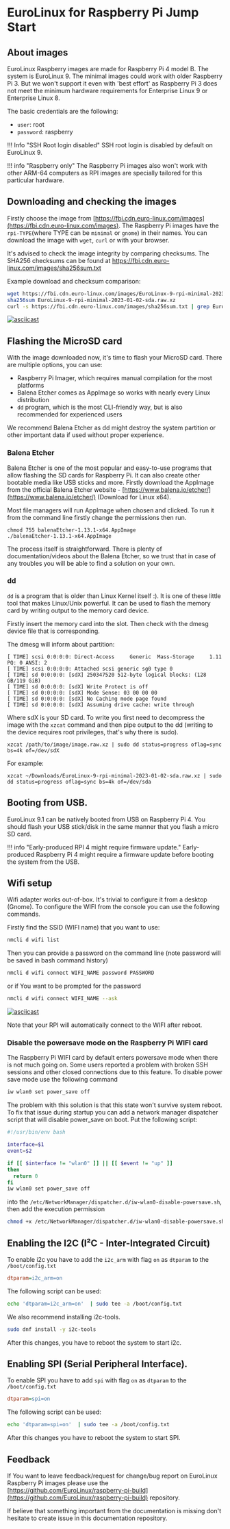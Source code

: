# EuroLinux for Raspberry Pi Jump Start

## About images

EuroLinux Raspberry images are made for Raspberry Pi 4 model B. The system is
EuroLinux 9. The minimal images could work with older Raspberry Pi 3. But we
won't support it even with 'best effort' as Raspberry Pi 3 does not meet
the minimum hardware requirements for Enterprise Linux 9 or Enterprise Linux 8.

The basic credentials are the following:

- `user`: root
- `password`: raspberry

!!! Info "SSH Root login disabled"
    SSH root login is disabled by default on EuroLinux 9.

!!! info "Raspberry only"
    The Raspberry Pi images also won't work with other ARM-64 computers as RPI
    images are specially tailored for this particular hardware.

## Downloading and checking the images

Firstly choose the image from
[https://fbi.cdn.euro-linux.com/images](https://fbi.cdn.euro-linux.com/images).
The Raspberry Pi images have the `rpi-TYPE`(where TYPE can be `minimal` or
`gnome`) in their names. You can download the image with `wget`, `curl` or with
your browser.


It's advised to check the image integrity by comparing checksums. The SHA256
checksums can be found at
https://fbi.cdn.euro-linux.com/images/sha256sum.txt


Example download and checksum comparison:

```bash
wget https://fbi.cdn.euro-linux.com/images/EuroLinux-9-rpi-minimal-2023-01-02-sda.raw.xz
sha256sum EuroLinux-9-rpi-minimal-2023-01-02-sda.raw.xz
curl -s https://fbi.cdn.euro-linux.com/images/sha256sum.txt | grep EuroLinux-9-rpi-minimal-2023-01-02-sda.raw.xz
```

[![asciicast](https://asciinema.org/a/549328.svg)](https://asciinema.org/a/549328)

## Flashing the MicroSD card
With the image downloaded now, it's time to flash your MicroSD card. There are
multiple options, you can use:

- Raspberry Pi Imager, which requires manual compilation for the most platforms
- Balena Etcher comes as AppImage so works with nearly every Linux distribution
- `dd` program, which is the most CLI-friendly way, but is also recommended for
  experienced users

We recommend Balena Etcher as dd might destroy the system partition or other
important data if used without proper experience.

### Balena Etcher

Balena Etcher is one of the most popular and easy-to-use programs that allow
flashing the SD cards for Raspberry Pi. It can also create other bootable media
like USB sticks and more. Firstly download the AppImage from the official
Balena Etcher website -
[https://www.balena.io/etcher/](https://www.balena.io/etcher/) (Download for
Linux x64).

Most file managers will run AppImage when chosen and clicked. To run it from
the command line firstly change the permissions then run.
```
chmod 755 balenaEtcher-1.13.1-x64.AppImage
./balenaEtcher-1.13.1-x64.AppImage
```

The process itself is straightforward. There is plenty of documentation/videos
about the Balena Etcher, so we trust that in case of any troubles you will be
able to find a solution on your own.

### dd

`dd` is a program that is older than Linux Kernel itself :). It is one of these
little tool that makes Linux/Unix powerful. It can be used to flash the memory
card by writing output to the memory card device.

Firstly insert the memory card into the slot. Then check with the dmesg device
file that is corresponding.

The dmesg will inform about partition:
```
[ TIME] scsi 0:0:0:0: Direct-Access     Generic  Mass-Storage     1.11 PQ: 0 ANSI: 2
[ TIME] scsi 0:0:0:0: Attached scsi generic sg0 type 0
[ TIME] sd 0:0:0:0: [sdX] 250347520 512-byte logical blocks: (128 GB/119 GiB)
[ TIME] sd 0:0:0:0: [sdX] Write Protect is off
[ TIME] sd 0:0:0:0: [sdX] Mode Sense: 03 00 00 00
[ TIME] sd 0:0:0:0: [sdX] No Caching mode page found
[ TIME] sd 0:0:0:0: [sdX] Assuming drive cache: write through
```

Where sdX is your SD card. To write you first need to decompress the image with
the `xzcat` command and then pipe output to the dd (writing to the device
requires root privileges, that's why there is sudo).
```
xzcat /path/to/image/image.raw.xz | sudo dd status=progress oflag=sync bs=4k of=/dev/sdX
```

For example:
```
xzcat ~/Downloads/EuroLinux-9-rpi-minimal-2023-01-02-sda.raw.xz | sudo dd status=progress oflag=sync bs=4k of=/dev/sda
```

## Booting from USB.

EuroLinux 9.1 can be natively booted from USB on Raspberry Pi 4. You should
flash your USB stick/disk in the same manner that you flash a micro SD card.

!!! info "Early-produced RPI 4 might require firmware update."
    Early-produced Raspberry Pi 4 might require a firmware update before booting
    the system from the USB.

## Wifi setup

Wifi adapter works out-of-box. It's trivial to configure it from a desktop
(Gnome). To configure the WIFI from the console you can use the following
commands.


Firstly find the SSID (WIFI name) that you want to use:

```bash
nmcli d wifi list
```

Then you can provide a password on the command line (note password will be
saved in bash command history)

```bash
nmcli d wifi connect WIFI_NAME password PASSWORD
```

or if You want to be prompted for the password

```bash
nmcli d wifi connect WIFI_NAME --ask
```

[![asciicast](https://asciinema.org/a/549307.svg)](https://asciinema.org/a/549307)

Note that your RPI will automatically connect to the WIFI after reboot.

### Disable the powersave mode on the Raspberry Pi WIFI card

The Raspberry Pi WIFI card by default enters powersave mode when there is not
much going on. Some users reported a problem with broken SSH sessions and other
closed connections due to this feature. To disable power save mode use the
following command

```bash
iw wlan0 set power_save off
```

The problem with this solution is that this state won't survive system reboot.
To fix that issue during startup you can add a network manager dispatcher
script that will disable power_save on boot. Put the following script:

```bash
#!/usr/bin/env bash

interface=$1
event=$2

if [[ $interface != "wlan0" ]] || [[ $event != "up" ]]
then
  return 0
fi
iw wlan0 set power_save off
```

into the `/etc/NetworkManager/dispatcher.d/iw-wlan0-disable-powersave.sh`, then
add the execution permission

```bash
chmod +x /etc/NetworkManager/dispatcher.d/iw-wlan0-disable-powersave.sh
```

## Enabling the I2C (I²C - Inter-Integrated Circuit)
To enable i2c you have to add the `i2c_arm` with flag `on` as `dtparam` to the
`/boot/config.txt`

```ini
dtparam=i2c_arm=on
```

The following script can be used:

```bash
echo 'dtparam=i2c_arm=on'  | sudo tee -a /boot/config.txt
```

We also recommend installing i2c-tools.

```bash
sudo dnf install -y i2c-tools
```

After this changes, you have to reboot the system to start i2c.

## Enabling SPI (Serial Peripheral Interface).
To enable SPI you have to add `spi` with flag `on` as `dtparam` to the
`/boot/config.txt`

```ini
dtparam=spi=on
```
The following script can be used:
```bash
echo 'dtparam=spi=on'  | sudo tee -a /boot/config.txt
```
After this changes you have to reboot the system to start SPI.


## Feedback

If You want to leave feedback/request for change/bug report on EuroLinux
Raspberry Pi images please use the [https://github.com/EuroLinux/raspberry-pi-build](https://github.com/EuroLinux/raspberry-pi-build) repository.

If believe that something important from the documentation is
missing don't hesitate to create issue in this documentation repository.
